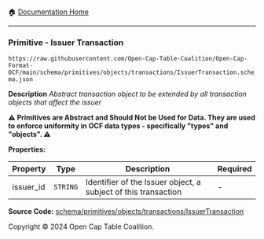 :house: [Documentation Home](../../../../../README.md)

---

### Primitive - Issuer Transaction

`https://raw.githubusercontent.com/Open-Cap-Table-Coalition/Open-Cap-Format-OCF/main/schema/primitives/objects/transactions/IssuerTransaction.schema.json`

**Description** _Abstract transaction object to be extended by all transaction objects that affect the issuer_

**:warning: Primitives are Abstract and Should Not be Used for Data. They are used to enforce uniformity in OCF data types - specifically "types" and "objects". :warning:**

**Properties:**

| Property  | Type     | Description                                                    | Required |
| --------- | -------- | -------------------------------------------------------------- | -------- |
| issuer_id | `STRING` | Identifier of the Issuer object, a subject of this transaction | -        |

**Source Code:** [schema/primitives/objects/transactions/IssuerTransaction](../../../../../../schema/primitives/objects/transactions/IssuerTransaction.schema.json)

Copyright © 2024 Open Cap Table Coalition.

